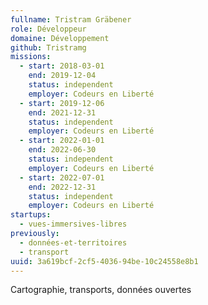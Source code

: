 ```yaml
---
fullname: Tristram Gräbener
role: Développeur
domaine: Développement
github: Tristramg
missions:
  - start: 2018-03-01
    end: 2019-12-04
    status: independent
    employer: Codeurs en Liberté
  - start: 2019-12-06
    end: 2021-12-31
    status: independent
    employer: Codeurs en Liberté
  - start: 2022-01-01
    end: 2022-06-30
    status: independent
    employer: Codeurs en Liberté
  - start: 2022-07-01
    end: 2022-12-31
    status: independent
    employer: Codeurs en Liberté
startups:
  - vues-immersives-libres
previously:
  - données-et-territoires
  - transport
uuid: 3a619bcf-2cf5-4036-94be-10c24558e8b1
---
```

Cartographie, transports, données ouvertes